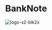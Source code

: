 # BankNote
![logo-s2-blk2x](https://user-images.githubusercontent.com/85009962/121130304-cc9a1e00-c860-11eb-9510-e39103258161.png)


